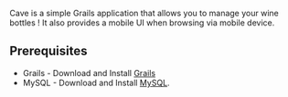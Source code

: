 Cave is a simple Grails application that allows you to manage your wine bottles ! It also provides
a mobile UI when browsing via mobile device.

## Prerequisites
* Grails - Download and Install [Grails](https://grails.org)
* MySQL - Download and Install [MySQL](http://http://www.mysql.fr/products/workbench/).